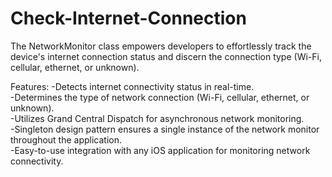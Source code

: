# Check-Internet-Connection
The NetworkMonitor class empowers developers to effortlessly track the device's internet connection status and discern the connection type (Wi-Fi, cellular, ethernet, or unknown). <br>

Features:
-Detects internet connectivity status in real-time.<br>
-Determines the type of network connection (Wi-Fi, cellular, ethernet, or unknown).<br>
-Utilizes Grand Central Dispatch for asynchronous network monitoring.<br>
-Singleton design pattern ensures a single instance of the network monitor throughout the application.<br>
-Easy-to-use integration with any iOS application for monitoring network connectivity.<br>

